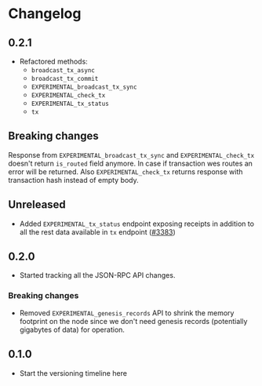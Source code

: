 # Changelog

## 0.2.1

* Refactored methods:
  * `broadcast_tx_async`
  * `broadcast_tx_commit`
  * `EXPERIMENTAL_broadcast_tx_sync`
  * `EXPERIMENTAL_check_tx`
  * `EXPERIMENTAL_tx_status`
  * `tx`

## Breaking changes

Response from `EXPERIMENTAL_broadcast_tx_sync` and `EXPERIMENTAL_check_tx` doesn't return `is_routed` 
field anymore. In case if transaction wes routes an error will be returned. Also `EXPERIMENTAL_check_tx` 
returns response with transaction hash instead of empty body.

## Unreleased

* Added `EXPERIMENTAL_tx_status` endpoint exposing receipts in addition to all
  the rest data available in `tx` endpoint
  ([#3383](https://github.com/nearprotocol/nearcore/pull/3383))

## 0.2.0

* Started tracking all the JSON-RPC API changes.

### Breaking changes

* Removed `EXPERIMENTAL_genesis_records` API to shrink the memory footprint on
  the node since we don't need genesis records (potentially gigabytes of data)
  for operation.

## 0.1.0

* Start the versioning timeline here

